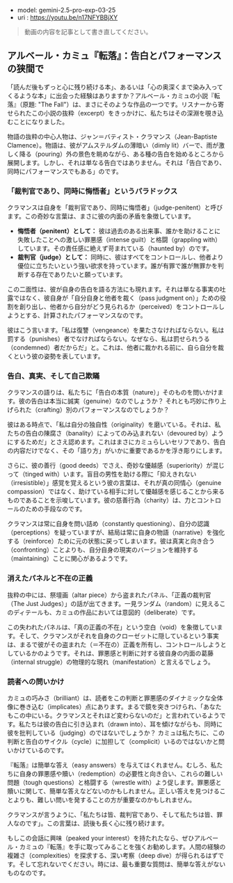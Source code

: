 - model: gemini-2.5-pro-exp-03-25
- uri  : https://youtu.be/n17NFYBBjXY

> 動画の内容を記事として書き直してください。

## アルベール・カミュ『転落』：告白とパフォーマンスの狭間で

「読んだ後もずっと心に残り続ける本」、あるいは「心の奥深くまで染み入ってくるような本」に出会った経験はありますか？アルベール・カミュの小説『転落』（原題: "The Fall"）は、まさにそのような作品の一つです。リスナーから寄せられたこの小説の抜粋（excerpt）をきっかけに、私たちはその深淵を覗き込むことになりました。

物語の抜粋の中心人物は、ジャン＝バティスト・クラマンス（Jean-Baptiste Clamence）。物語は、彼がアムステルダムの薄暗い（dimly lit）バーで、雨が激しく降る（pouring）外の景色を眺めながら、ある種の告白を始めるところから展開します。しかし、それは単なる告白ではありません。それは「告白であり、同時にパフォーマンスでもある」のです。

### 「裁判官であり、同時に悔悟者」というパラドックス

クラマンスは自身を「裁判官であり、同時に悔悟者」（judge-penitent）と呼びます。この奇妙な言葉は、まさに彼の内面の矛盾を象徴しています。

*   **悔悟者（penitent）として：** 彼は過去のある出来事、誰かを助けることに失敗したことへの激しい罪悪感（intense guilt）と格闘（grappling with）しています。その責任感に絶えず苛まれている（haunted by）のです。
*   **裁判官（judge）として：** 同時に、彼はすべてをコントロールし、他者より優位に立ちたいという強い欲求を持っています。誰が有罪で誰が無罪かを判断する存在でありたいと願っています。

この二面性は、彼が自身の告白を語る方法にも現れます。それは単なる事実の吐露ではなく、彼自身が「自分自身と他者を裁く（pass judgment on）」ための役割を創り出し、他者から自分がどう見られるか（perceived）をコントロールしようとする、計算されたパフォーマンスなのです。

彼はこう言います。「私は復讐（vengeance）を果たさなければならない。私は罰する（punishes）者でなければならない。なぜなら、私は罰せられうる（condemned）者だからだ」と。これは、他者に裁かれる前に、自ら自分を裁くという彼の姿勢を表しています。

### 告白、真実、そして自己欺瞞

クラマンスの語りは、私たちに「告白の本質（nature）」そのものを問いかけます。彼の告白は本当に誠実（genuine）なのでしょうか？ それとも巧妙に作り上げられた（crafting）別のパフォーマンスなのでしょうか？

彼はある時点で、「私は自分の独自性（originality）を磨いている。それは、私たちの告白の陳腐さ（banality）によってのみ込まれない（devoured by）ようにするためだ」とさえ認めます。これはまさにカミュらしいセリフであり、告白の内容だけでなく、その「語り方」がいかに重要であるかを浮き彫りにします。

さらに、彼の善行（good deeds）でさえ、奇妙な優越感（superiority）が混じって（tinged with）います。盲目の男性を助ける際に「抑えきれない（irresistible）」感覚を覚えるという彼の言葉は、それが真の同情心（genuine compassion）ではなく、助けている相手に対して優越感を感じることから来るものであることを示唆しています。彼の慈善行為（charity）は、力とコントロールのための手段なのです。

クラマンスは常に自身を問い詰め（constantly questioning）、自分の認識（perceptions）を疑っていますが、結局は常に自身の物語（narrative）を強化する（reinforce）ために元の状態に戻ってしまいます。彼は真実と向き合う（confronting）ことよりも、自分自身の現実のバージョンを維持する（maintaining）ことに関心があるようです。

### 消えたパネルと不在の正義

抜粋の中には、祭壇画（altar piece）から盗まれたパネル、「正義の裁判官（The Just Judges）」の話が出てきます。一見ランダム（random）に見えるこのディテールも、カミュの作品においては意図的（deliberate）です。

この失われたパネルは、「真の正義の不在」という空白（void）を象徴しています。そして、クラマンスがそれを自身のクローゼットに隠しているという事実は、まるで彼がその盗まれた（＝不在の）正義を所有し、コントロールしようとしているかのようです。それは、罪悪感と判断に対する彼自身の内面の葛藤（internal struggle）の物理的な現れ（manifestation）と言えるでしょう。

### 読者への問いかけ

カミュの巧みさ（brilliant）は、読者をこの判断と罪悪感のダイナミックな全体像に巻き込む（implicates）点にあります。まるで鏡を突きつけられ、「あなたもこの中にいる。クラマンスとそれほど変わらないのだ」と言われているようです。私たちは彼の告白に引き込まれ（drawn into）、耳を傾けながらも、同時に彼を批判している（judging）のではないでしょうか？ カミュは私たちに、この判断と告白のサイクル（cycle）に加担して（complicit）いるのではないかと問いかけているのです。

『転落』は簡単な答え（easy answers）を与えてはくれません。むしろ、私たちに自身の罪悪感や贖い（redemption）の必要性と向き合い、これらの難しい問題（tough questions）と格闘する（wrestle with）よう促します。罪悪感と贖いに関して、簡単な答えなどないのかもしれません。正しい答えを見つけることよりも、難しい問いを発することの方が重要なのかもしれません。

クラマンスが言うように、「私たちは皆、裁判官であり、そして私たちは皆、罪人なのです」。この言葉は、読後も長く心に残り続けます。

もしこの会話に興味（peaked your interest）を持たれたなら、ぜひアルベール・カミュの『転落』を手に取ってみることを強くお勧めします。人間の経験の複雑さ（complexities）を探求する、深い考察（deep dive）が得られるはずです。そして忘れないでください。時には、最も重要な質問は、簡単な答えがないものなのです。
